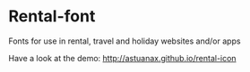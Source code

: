 # Rental-font
Fonts for use in rental, travel and holiday websites and/or apps

Have a look at the demo: http://astuanax.github.io/rental-icon
